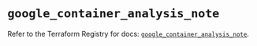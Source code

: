# `google_container_analysis_note`

Refer to the Terraform Registry for docs: [`google_container_analysis_note`](https://registry.terraform.io/providers/hashicorp/google/5.34.0/docs/resources/container_analysis_note).
